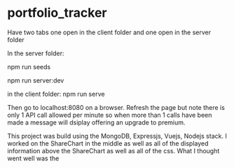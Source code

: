 # portfolio_tracker

Have two tabs one open in the client folder and one open in the server folder

In the server folder:

npm run seeds

npm run server:dev

in the client folder:
npm run serve

Then go to localhost:8080 on a browser. Refresh the page but note there is only 1 API call allowed per minute so when more than 1 calls 
have been made a message will dsiplay offering an upgrade to premium.

This project was build using the MongoDB, Expressjs, Vuejs, Nodejs stack. I worked on the ShareChart in the middle as well as all of the
displayed information above the ShareChart as well as all of the css. What I thought went well was the
